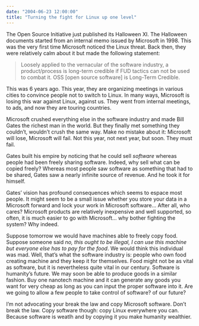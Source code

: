 ```yaml
---
date: "2004-06-23 12:00:00"
title: "Turning the fight for Linux up one level"
---
```




The Open Source Initiative just published its Halloween XI. The Halloween documents started from an internal memo issued by Microsoft in 1998. This was the very first time Microsoft noticed the Linux threat. Back then, they were relatively calm about it but made the following statement:

>Loosely applied to the vernacular of the software industry, a product/process is long-term credible if FUD tactics can not be used to combat it. OSS [open source software] is Long-Term Credible.



This was 6 years ago. This year, they are organizing meetings in various cities to convince people not to switch to Linux. In many ways, Microsoft is losing this war against Linux, against us. They went from internal meetings, to ads, and now they are touring countries.

Microsoft crushed everything else in the software industry and made Bill Gates the richest man in the world. But they finally met something they couldn&rsquo;t, wouldn&rsquo;t crush the same way. Make no mistake about it: Microsoft will lose, Microsoft will fail. Not this year, not next year, but soon. They must fail.

Gates built his empire by noticing that he could sell <i>software</i> whereas people had been freely sharing software. Indeed, why sell what can be copied freely? Whereas most people saw software as something that had to be shared, Gates saw a nearly infinite source of revenue. And he took it for himself.

Gates&rsquo; vision has profound consequences which seems to espace most people. It might seem to be a small issue whether you store your data in a Microsoft forward and lock your work in Microsoft software&hellip; After all, who cares? Microsoft products are relatively inexpensive and well supported, so often, it is much easier to go with Microsoft&hellip; why bother fighting the system? Why indeed.

Suppose tomorrow we would have machines able to freely copy food. Suppose someone said <i>no, this ought to be illegal, I can use this machine but everyone else has to pay for the food</i>. We would think this individual was mad. Well, that&rsquo;s what the software industry is: people who own food creating machine and they keep it for themselves. Food might not be as vital as software, but it is nevertheless quite vital in our century. Software is humanity&rsquo;s future. We may soon be able to produce goods in a similar fashion. Buy one nanotech machine and it can generate any goods you want for very cheap as long as you can input the proper software into it. Are we going to allow a few people to take control of software? of our future?

I&rsquo;m not advocating your break the law and copy Microsoft software. Don&rsquo;t break the law. Copy software though: copy Linux everywhere you can. Because software is weatlh and by copying it you make humanity wealthier.

